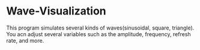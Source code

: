 # Wave-Visualization
This program simulates several kinds of waves(sinusoidal, square, triangle). You acn adjust several variables such as the amplitude, frequency, refresh rate, and more. 
